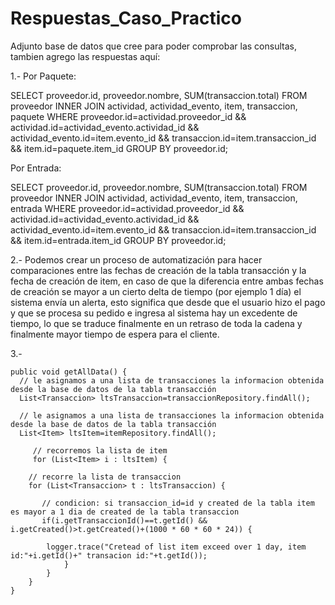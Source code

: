 # Respuestas_Caso_Practico

Adjunto base de datos que cree para poder comprobar las consultas, tambien agrego las respuestas aquí:

1.- Por Paquete:

SELECT 
    proveedor.id,
    proveedor.nombre,
    SUM(transaccion.total)
FROM 
    proveedor
INNER JOIN 
    actividad,
    actividad_evento,
    item,
    transaccion,
    paquete
WHERE 
    proveedor.id=actividad.proveedor_id &&
    actividad.id=actividad_evento.actividad_id &&
    actividad_evento.id=item.evento_id &&
    transaccion.id=item.transaccion_id &&
    item.id=paquete.item_id
GROUP BY 
    proveedor.id;


Por Entrada:

SELECT
    proveedor.id,
    proveedor.nombre,
    SUM(transaccion.total) 
FROM proveedor 
INNER JOIN 
    actividad,
    actividad_evento,
    item,
    transaccion,
    entrada 
WHERE
    proveedor.id=actividad.proveedor_id && 
    actividad.id=actividad_evento.actividad_id && 
    actividad_evento.id=item.evento_id && 
    transaccion.id=item.transaccion_id && 
    item.id=entrada.item_id 
GROUP BY 
    proveedor.id;


2.- Podemos crear un proceso de automatización para hacer comparaciones entre las fechas de creación de la tabla transacción y
la fecha de creación de item, en caso de que la diferencia entre ambas fechas de creación se mayor a un cierto delta de tiempo 
(por ejemplo 1 día) el sistema envía un alerta, esto significa que desde que el usuario hizo el pago y que se procesa su pedido
e ingresa al sistema hay un excedente de tiempo, lo que se traduce finalmente en un retraso de toda la cadena y finalmente mayor
tiempo de espera para el cliente. 


3.- 

	public void getAllData() {
	  // le asignamos a una lista de transacciones la informacion obtenida desde la base de datos de la tabla transacción
	  List<Transaccion> ltsTransaccion=transaccionRepository.findAll();

	  // le asignamos a una lista de transacciones la informacion obtenida desde la base de datos de la tabla transacción
	  List<Item> ltsItem=itemRepository.findAll();

	     // recorremos la lista de item
	     for (List<Item> i : ltsItem) {

		// recorre la lista de transaccion  	
		for (List<Transaccion> t : ltsTransaccion) {  

		   // condicion: si transaccion_id=id y created de la tabla item es mayor a 1 dia de created de la tabla transaccion
		   if(i.getTransaccionId()==t.getId() && i.getCreated()>t.getCreated()+(1000 * 60 * 60 * 24)) { 

			logger.trace("Cretead of list item exceed over 1 day, item id:"+i.getId()+" transacion id:"+t.getId());
				}
			}			
		}
	}
